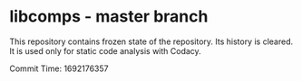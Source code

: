 # libcomps - master branch

This repository contains frozen state of the repository.
Its history is cleared. It is used only for static code
analysis with Codacy.

Commit Time: 1692176357
